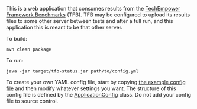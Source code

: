 This is a web application that consumes results from the [TechEmpower Framework
Benchmarks](https://github.com/TechEmpower/FrameworkBenchmarks) (TFB).  TFB may
be configured to upload its results files to some other server between tests and
after a full run, and this application this is meant to be that other server.

To build:

```
mvn clean package
```

To run:

```
java -jar target/tfb-status.jar path/to/config.yml
```

To create your own YAML config file, start by copying [the example config
file](example-config.yml) and then modify whatever settings you want.  The
structure of this config file is defined by the
[ApplicationConfig](src/main/java/tfb/status/config/ApplicationConfig.java)
class.  Do not add your config file to source control.
